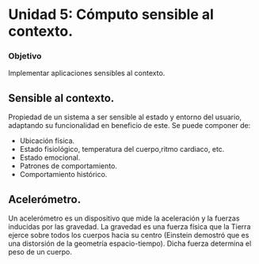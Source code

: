 # Unidad 5: Cómputo sensible al contexto.

### Objetivo

Implementar aplicaciones sensibles al contexto.

## Sensible al contexto.

Propiedad de un sistema a ser sensible al estado y entorno del usuario, adaptando su funcionalidad en beneficio de este.
Se puede componer de:
* Ubicación física.
* Estado fisiológico, temperatura del cuerpo,ritmo cardiaco, etc.
* Estado emocional.
* Patrones de comportamiento.
* Comportamiento histórico.

## Acelerómetro.

Un acelerómetro es un dispositivo que mide la aceleración y la fuerzas inducidas por las gravedad. La gravedad es una fuerza física que la Tierra ejerce sobre todos los cuerpos hacia su centro (Einstein demostró que es una distorsión de la geometría espacio-tiempo). Dicha fuerza determina el peso de un cuerpo. 
